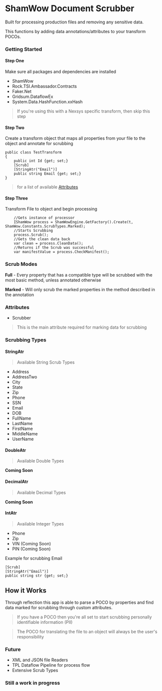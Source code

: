 # ShamWow Document Scrubber

Built for processing production files and removing any sensitive data.

This functions by adding data annotations/attributes to your transform POCOs.


### Getting Started

#### Step One

Make sure all packages and dependencies are installed
* ShamWow
* Rock.TSI.Ambassador.Contracts
* Faker.Net
* Gridsum.DataflowEx
* System.Data.HashFunction.xxHash

> If you're using this with a Nexsys specific transform, then skip this step

#### Step Two

Create a transform object that maps all properties from your file to the object and annotate for scrubbing

``` CSharp
public class TestTransform 
{
    public int Id {get; set;}
    [Scrub]
    [StringAtr("Email")]
    public string Email {get; set;}
}
```
> for a list of available [Attributes](#attributes)

#### Step Three

Transform File to object and begin processing

``` CSharp
    //Gets instance of processor
    IShamWow process = ShamWowEngine.GetFactory().Create(t, ShamWow.Constants.ScrubTypes.Marked);
    //Starts Scrubbing
    process.Scrub();
    //Gets the clean data back
    var clean = process.CleanData();
    //Returns if the Scrub was successful
    var manifestValue = process.CheckManifest();
```




### Scrub Modes

**Full** - Every property that has a compatible type will be scrubbed with the most basic method, unless annotated otherwise

**Marked** - Will only scrub the marked properties in the method described in the annotation


### Attributes

* Scrubber

> This is the main attribute required for marking data for scrubbing

### Scrubbing Types

#### StringAtr

> Available String Scrub Types

* Address
* AddressTwo
* City
* State
* Zip
* Phone
* SSN
* Email
* DOB
* FullName
* LastName
* FirstName
* MiddleName
* UserName



#### DoubleAtr

> Available Double Types

**Coming Soon**

#### DecimalAtr

> Available Decimal Types

**Coming Soon**

#### IntAtr

> Available Integer Types

* Phone
* Zip
* VIN (Coming Soon)
* PIN (Coming Soon)


Example for scrubbing Email
``` CSharp
[Scrub]
[StringAtr("Email")]
public string str {get; set;}
```


## How it Works

Through reflection this app is able to parse a POCO by properties and find data marked for scrubbing through custom attributes.

> If you have a POCO then you're all set to start scrubbing personally identifiable information (PII)

> The POCO for translating the file to an object will always be the user's responsibility


### Future

* XML and JSON file Readers
* TPL Dataflow Pipeline for process flow
* Extensive Scrub Types

### **Still a work in progress**